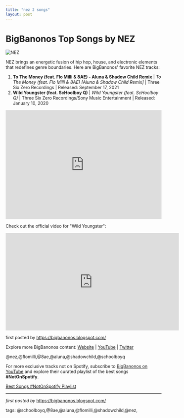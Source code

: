 ```yaml
---
title: "nez 2 songs"
layout: post
---
```

<h1>BigBanonos Top Songs by NEZ</h1>
<img src="https://mp3-mag.com/wp-content/uploads/sites/3/2021/11/NEZ36-scaled-e1637597751827-720x523.jpg" alt="NEZ"> <p>NEZ brings an energetic fusion of hip hop, house, and electronic elements that redefines genre boundaries. Here are BigBanonos' favorite NEZ tracks:</p> <ol> <li><strong>To The Money (feat. Flo Milli & 8AE) - Aluna & Shadow Child Remix</strong> | <em>To The Money (feat. Flo Milli & 8AE) [Aluna & Shadow Child Remix]</em> | Three Six Zero Recordings | Released: September 17, 2021</li> <li><strong>Wild Youngster (feat. ScHoolboy Q)</strong> | <em>Wild Youngster (feat. ScHoolboy Q)</em> | Three Six Zero Recordings/Sony Music Entertainment | Released: January 10, 2020</li>
</ol> <div> <iframe src="https://open.spotify.com/embed/playlist/79hRmoQmgDkb1EXxNKQweD?utm_source=generator" width="100%" height="352" frameborder="0" allow="autoplay; clipboard-write; encrypted-media; fullscreen; picture-in-picture" loading="lazy"></iframe>
</div> <p>Check out the official video for "Wild Youngster":</p>
<div> <iframe allow="accelerometer; autoplay; encrypted-media; gyroscope; picture-in-picture" allowfullscreen="" frameborder="0" height="315" src="https://www.youtube.com/embed/videoseries?list=PLtuNtuTatqI2maFe4XBfeElSc5sKqnjgu" width="560"></iframe>
</div> <p>first posted by <a href="https://bigbanonos.blogspot.com/">https://bigbanonos.blogspot.com/</a></p> <div> <p>Explore more BigBanonos content: <a href="https://bigbanonos.blogspot.com/">Website</a> | <a href="https://www.youtube.com/@BigBanonos">YouTube</a> | <a href="https://x.com/bigbanonos">Twitter</a></p>
</div> <!-- Tags -->
<p>@nez,@flomilli,@8ae,@aluna,@shadowchild,@schoolboyq</p>


<!--Subscribe and Playlist Links-->
<div>
    <p>For more exclusive tracks not on Spotify, subscribe to <a href="https://www.youtube.com/@BigBanonos" target="_blank">BigBanonos on YouTube</a> and explore their curated playlist of the best songs <strong>#NotOnSpotify</strong>.</p>
    <p><a href="https://www.youtube.com/playlist?list=PLtuNtuTatqI0kFahUCbtbfenC_ET5O_tr" target="_blank">Best Songs #NotOnSpotify Playlist<br /></a></p></div>

<hr />

<p><em>first posted by</em> <a href="https://bigbanonos.blogspot.com/" rel="noopener" target="_new">https://bigbanonos.blogspot.com/</a></p>

<p>tags: @schoolboyq,@8ae,@aluna,@flomilli,@shadowchild,@nez,</p>

